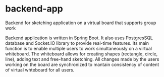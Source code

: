 # backend-app
Backend for sketching application on a virtual board that supports group work

Backend application is written in Spring Boot. It also uses PostgresSQL database and Socket.IO library to provide real-time features. Its main function is to enable multiple users to work
simultaneously on a virtual whiteboard. The whiteboard allows for creating shapes (rectangle, circle, line), adding text and free-hand sketching. All changes made by the users working on the board are synchronized to mantain consistency of content of virtual whteboard for all users.
